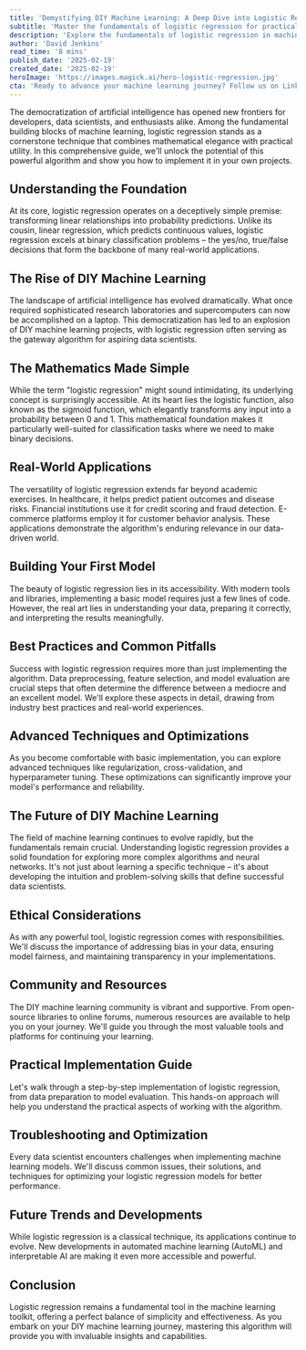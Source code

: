 ```yaml
---
title: 'Demystifying DIY Machine Learning: A Deep Dive into Logistic Regression'
subtitle: 'Master the fundamentals of logistic regression for practical ML applications'
description: 'Explore the fundamentals of logistic regression in machine learning, from basic concepts to practical implementations. Learn how this powerful algorithm enables binary classification for real-world applications in healthcare, finance, and more. Perfect for developers and data science enthusiasts looking to start their DIY machine learning journey.'
author: 'David Jenkins'
read_time: '8 mins'
publish_date: '2025-02-19'
created_date: '2025-02-19'
heroImage: 'https://images.magick.ai/hero-logistic-regression.jpg'
cta: 'Ready to advance your machine learning journey? Follow us on LinkedIn for daily insights, tutorials, and the latest developments in AI and machine learning. Join our community of data science enthusiasts today!'
---
```


The democratization of artificial intelligence has opened new frontiers for developers, data scientists, and enthusiasts alike. Among the fundamental building blocks of machine learning, logistic regression stands as a cornerstone technique that combines mathematical elegance with practical utility. In this comprehensive guide, we'll unlock the potential of this powerful algorithm and show you how to implement it in your own projects.

## Understanding the Foundation

At its core, logistic regression operates on a deceptively simple premise: transforming linear relationships into probability predictions. Unlike its cousin, linear regression, which predicts continuous values, logistic regression excels at binary classification problems – the yes/no, true/false decisions that form the backbone of many real-world applications.

## The Rise of DIY Machine Learning

The landscape of artificial intelligence has evolved dramatically. What once required sophisticated research laboratories and supercomputers can now be accomplished on a laptop. This democratization has led to an explosion of DIY machine learning projects, with logistic regression often serving as the gateway algorithm for aspiring data scientists.

## The Mathematics Made Simple

While the term "logistic regression" might sound intimidating, its underlying concept is surprisingly accessible. At its heart lies the logistic function, also known as the sigmoid function, which elegantly transforms any input into a probability between 0 and 1. This mathematical foundation makes it particularly well-suited for classification tasks where we need to make binary decisions.

## Real-World Applications

The versatility of logistic regression extends far beyond academic exercises. In healthcare, it helps predict patient outcomes and disease risks. Financial institutions use it for credit scoring and fraud detection. E-commerce platforms employ it for customer behavior analysis. These applications demonstrate the algorithm's enduring relevance in our data-driven world.

## Building Your First Model

The beauty of logistic regression lies in its accessibility. With modern tools and libraries, implementing a basic model requires just a few lines of code. However, the real art lies in understanding your data, preparing it correctly, and interpreting the results meaningfully.

## Best Practices and Common Pitfalls

Success with logistic regression requires more than just implementing the algorithm. Data preprocessing, feature selection, and model evaluation are crucial steps that often determine the difference between a mediocre and an excellent model. We'll explore these aspects in detail, drawing from industry best practices and real-world experiences.

## Advanced Techniques and Optimizations

As you become comfortable with basic implementation, you can explore advanced techniques like regularization, cross-validation, and hyperparameter tuning. These optimizations can significantly improve your model's performance and reliability.

## The Future of DIY Machine Learning

The field of machine learning continues to evolve rapidly, but the fundamentals remain crucial. Understanding logistic regression provides a solid foundation for exploring more complex algorithms and neural networks. It's not just about learning a specific technique – it's about developing the intuition and problem-solving skills that define successful data scientists.

## Ethical Considerations

As with any powerful tool, logistic regression comes with responsibilities. We'll discuss the importance of addressing bias in your data, ensuring model fairness, and maintaining transparency in your implementations.

## Community and Resources

The DIY machine learning community is vibrant and supportive. From open-source libraries to online forums, numerous resources are available to help you on your journey. We'll guide you through the most valuable tools and platforms for continuing your learning.

## Practical Implementation Guide

Let's walk through a step-by-step implementation of logistic regression, from data preparation to model evaluation. This hands-on approach will help you understand the practical aspects of working with the algorithm.

## Troubleshooting and Optimization

Every data scientist encounters challenges when implementing machine learning models. We'll discuss common issues, their solutions, and techniques for optimizing your logistic regression models for better performance.

## Future Trends and Developments

While logistic regression is a classical technique, its applications continue to evolve. New developments in automated machine learning (AutoML) and interpretable AI are making it even more accessible and powerful.

## Conclusion

Logistic regression remains a fundamental tool in the machine learning toolkit, offering a perfect balance of simplicity and effectiveness. As you embark on your DIY machine learning journey, mastering this algorithm will provide you with invaluable insights and capabilities.